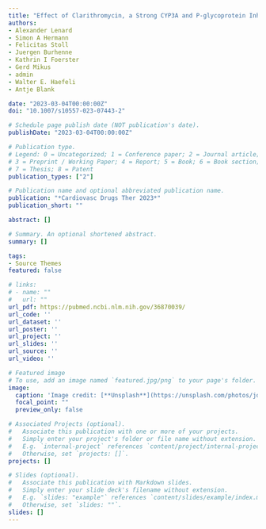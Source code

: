 ```yaml
---
title: "Effect of Clarithromycin, a Strong CYP3A and P-glycoprotein Inhibitor, on the Pharmacokinetics of Edoxaban in Healthy Volunteers and the Evaluation of the Drug Interaction with Other Oral Factor Xa Inhibitors by a Microdose Cocktail Approach"
authors:
- Alexander Lenard 
- Simon A Hermann
- Felicitas Stoll 
- Juergen Burhenne
- Kathrin I Foerster
- Gerd Mikus
- admin 
- Walter E. Haefeli
- Antje Blank

date: "2023-03-04T00:00:00Z"
doi: "10.1007/s10557-023-07443-2"

# Schedule page publish date (NOT publication's date).
publishDate: "2023-03-04T00:00:00Z"

# Publication type.
# Legend: 0 = Uncategorized; 1 = Conference paper; 2 = Journal article;
# 3 = Preprint / Working Paper; 4 = Report; 5 = Book; 6 = Book section;
# 7 = Thesis; 8 = Patent
publication_types: ["2"]

# Publication name and optional abbreviated publication name.
publication: "*Cardiovasc Drugs Ther 2023*"
publication_short: ""

abstract: []

# Summary. An optional shortened abstract.
summary: []

tags:
- Source Themes
featured: false

# links:
# - name: ""
#   url: ""
url_pdf: https://pubmed.ncbi.nlm.nih.gov/36870039/
url_code: ''
url_dataset: ''
url_poster: ''
url_project: ''
url_slides: ''
url_source: ''
url_video: ''

# Featured image
# To use, add an image named `featured.jpg/png` to your page's folder. 
image:
  caption: 'Image credit: [**Unsplash**](https://unsplash.com/photos/jdD8gXaTZsc)'
  focal_point: ""
  preview_only: false

# Associated Projects (optional).
#   Associate this publication with one or more of your projects.
#   Simply enter your project's folder or file name without extension.
#   E.g. `internal-project` references `content/project/internal-project/index.md`.
#   Otherwise, set `projects: []`.
projects: []

# Slides (optional).
#   Associate this publication with Markdown slides.
#   Simply enter your slide deck's filename without extension.
#   E.g. `slides: "example"` references `content/slides/example/index.md`.
#   Otherwise, set `slides: ""`.
slides: []
---
```


